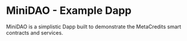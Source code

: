 # MiniDAO - Example Dapp

MiniDAO is a simplistic Dapp built to demonstrate the MetaCredits smart contracts and services.